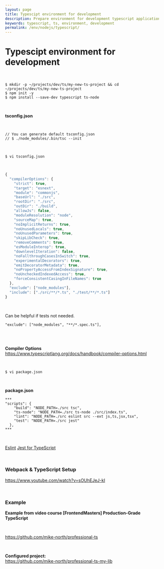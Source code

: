 ```yaml
---
layout: page
title: Typescipt environment for development
description: Prepare environment for development typescript applications
keywords: typescript, ts, environment, development
permalink: /env/nodejs/typescript/
---
```


# Typescipt environment for development

<br/>

    $ mkdir -p ~/projects/dev/ts/my-new-ts-project && cd ~/projects/dev/ts/my-new-ts-project
    $ npm init -y
    $ npm install --save-dev typescript ts-node

<br/>

**tsconfig.json**

<br/>

    // You can generate default tsconfig.json
    // $ ./node_modules/.bin/tsc --init

<br/>

    $ vi tsconfig.json

<br/>

```js
{
  "compilerOptions": {
    "strict": true,
    "target": "esnext",
    "module": "commonjs",
    "baseUrl": "./src",
    "rootDir": "./src",
    "outDir": "./build",
    "allowJs": false,
    "moduleResolution": "node",
    "sourceMap": true,
    "noImplicitReturns": true,
    "noUnusedLocals": true,
    "noUnusedParameters": true,
    "skipLibCheck": true,
    "removeComments": true,
    "esModuleInterop": true,
    "downlevelIteration": false,
    "noFallthroughCasesInSwitch": true,
    "experimentalDecorators": true,
    "emitDecoratorMetadata": true,
    "noPropertyAccessFromIndexSignature": true,
    "noUncheckedIndexedAccess": true,
    "forceConsistentCasingInFileNames": true
  },
  "exclude": ["node_modules"],
  "include": ["./src/**/*.ts", "./test/**/*.ts"]
}
```

<br/>

Can be helpful if tests not needed.

```
"exclude": ["node_modules", "**/*.spec.ts"],
```

<br/>

<!--

```
// with strict enable
auto enable
"noImplicitAny": true,
```
-->

<br/>

**Compiler Options**  
https://www.typescriptlang.org/docs/handbook/compiler-options.html

<br/>

    $ vi package.json

<br/>

**package.json**

```
***
"scripts": {
    "build": "NODE_PATH=./src tsc",
    "ts-node": "NODE_PATH=./src ts-node ./src/index.ts",
    "lint": "NODE_PATH=./src eslint src --ext js,ts,jsx,tsx",
    "test": "NODE_PATH=./src jest"
  },
***
```

<br/>

<a href="/env/nodejs/typescript/eslint/">Eslint</a>
<a href="/env/nodejs/typescript/jest/">Jest for TypeScript</a>

<br/>

### Webpack & TypeScript Setup

https://www.youtube.com/watch?v=sOUhEJeJ-kI

<br/>

### Example

**Example from video course [FrontendMasters] Production-Grade TypeScript**

<br/>

https://github.com/mike-north/professional-ts

<br/>

**Configured project:**  
https://github.com/mike-north/professional-ts-my-lib

<br/>

<!--

    @microsoft/api-documenter \
    @microsoft/api-extractor \



```
$ npm install --save-dev \
    @babel/preset-env \
    @babel/preset-typescript \
    @types/jest \
    @typescript-eslint/eslint-plugin \
    @typescript-eslint/parser \
    eslint \
    jest
```

-->
